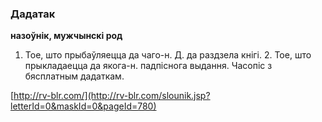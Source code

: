 ### Дадатак
**назоўнік, мужчынскі род**

1. Тое, што прыбаўляецца да чаго-н. Д. да раздзела кнігі. 2. Тое, што прыкладаецца да якога-н. падпіснога выдання. Часопіс з бясплатным дадаткам.

<a rel="author">[http://rv-blr.com/](http://rv-blr.com/slounik.jsp?letterId=0&maskId=0&pageId=780)</a>
